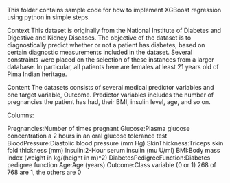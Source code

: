 This folder contains sample code for how to implement XGBoost regression using python in simple steps.

Context
This dataset is originally from the National Institute of Diabetes and Digestive and Kidney Diseases. 
The objective of the dataset is to diagnostically predict whether or not a patient has diabetes, 
based on certain diagnostic measurements included in the dataset. Several constraints were placed on the 
selection of these instances from a larger database. In particular, all patients here are females at least 21 years old of Pima Indian heritage.


Content
The datasets consists of several medical predictor variables and one target variable, Outcome. 
Predictor variables includes the number of pregnancies the patient has had, their BMI, insulin level, age, and so on.


Columns:

Pregnancies:Number of times pregnant
Glucose:Plasma glucose concentration a 2 hours in an oral glucose tolerance test
BloodPressure:Diastolic blood pressure (mm Hg)
SkinThickness:Triceps skin fold thickness (mm)
Insulin:2-Hour serum insulin (mu U/ml)
BMI:Body mass index (weight in kg/(height in m)^2)
DiabetesPedigreeFunction:Diabetes pedigree function
Age:Age (years)
Outcome:Class variable (0 or 1) 268 of 768 are 1, the others are 0
